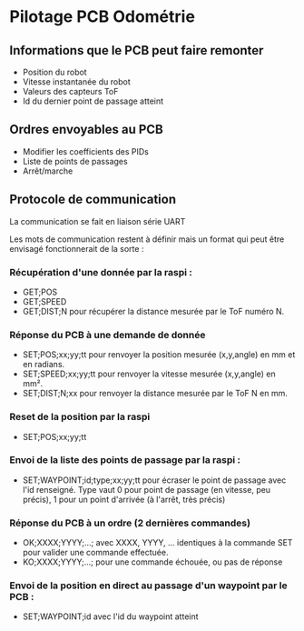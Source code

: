# Pilotage PCB Odométrie

## Informations que le PCB peut faire remonter
- Position du robot
- Vitesse instantanée du robot
- Valeurs des capteurs ToF
- Id du dernier point de passage atteint
## Ordres envoyables au PCB
- Modifier les coefficients des PIDs
- Liste de points de passages
- Arrêt/marche
## Protocole de communication
La communication se fait en liaison série UART

Les mots de communication restent à définir mais un format qui peut être envisagé fonctionnerait de la sorte :

### Récupération d'une donnée par la raspi :
- GET;POS
- GET;SPEED
- GET;DIST;N pour récupérer la distance mesurée par le ToF numéro N.
### Réponse du PCB à une demande de donnée
- SET;POS;xx;yy;tt pour renvoyer la position mesurée (x,y,angle) en mm et en radians.
- SET;SPEED;xx;yy;tt pour renvoyer la vitesse mesurée (x,y,angle) en mm².
- SET;DIST;N;xx pour renvoyer la distance mesurée par le ToF N en mm.
### Reset de la position par la raspi
- SET;POS;xx;yy;tt
### Envoi de la liste des points de passage par la raspi :
- SET;WAYPOINT;id;type;xx;yy;tt pour écraser le point de passage avec l'id renseigné. Type vaut 0 pour point de passage (en vitesse, peu précis), 1 pour un point d'arrivée (à l'arrêt, très précis)
### Réponse du PCB à un ordre (2 dernières commandes)
- OK;XXXX;YYYY;...; avec XXXX, YYYY, ... identiques à la commande SET pour valider une commande effectuée.
- KO;XXXX;YYYY;...; pour une commande échouée, ou pas de réponse
### Envoi de la position en direct au passage d'un waypoint par le PCB :
- SET;WAYPOINT;id avec l'id du waypoint atteint